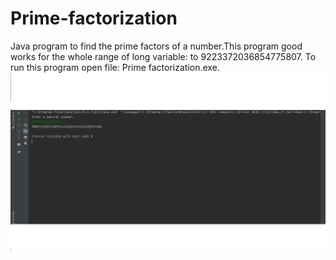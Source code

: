 # Prime-factorization
Java program to find the prime factors of a number.This program good works for the whole range of long variable:
to 9223372036854775807. To run this program open file: Prime factorization.exe.
![result](./images/screen1.png)

